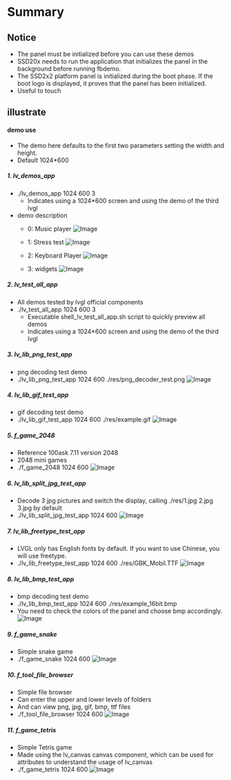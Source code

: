 # Summary

## Notice

- The panel must be initialized before you can use these demos
- SSD20x needs to run the application that initializes the panel in the background before running fbdemo.
- The SSD2x2 platform panel is initialized during the boot phase. If the boot logo is displayed, it proves that the panel has been initialized.
- Useful to touch

## illustrate

#### demo use

- The demo here defaults to the first two parameters setting the width and height.
- Default 1024*600

##### 1. lv_demos_app

- ./lv_demos_app 1024 600 3
   - Indicates using a 1024*600 screen and using the demo of the third lvgl
- demo description
   - 0: Music player
   ![Image](https://gitee.com/mFlying/flying_picgo_img/raw/master/frame-10.png)

   - 1: Stress test
    ![Image](https://gitee.com/mFlying/flying_picgo_img/raw/master/frame-11.png)

   - 2: Keyboard Player
    ![Image](https://gitee.com/mFlying/flying_picgo_img/raw/master/frame-12.png)

   - 3: widgets
    ![Image](https://gitee.com/mFlying/flying_picgo_img/raw/master/frame-13.png)

##### 2. lv_test_all_app

- All demos tested by lvgl official components
- ./lv_test_all_app 1024 600 3
   - Executable shell_lv_test_all_app.sh script to quickly preview all demos
   - Indicates using a 1024*600 screen and using the demo of the third lvgl

##### 3. lv_lib_png_test_app

- png decoding test demo
- ./lv_lib_png_test_app 1024 600 ./res/png_decoder_test.png
![Image](https://gitee.com/mFlying/flying_picgo_img/raw/master/frame-9.png)

##### 4. lv_lib_gif_test_app

- gif decoding test demo
- ./lv_lib_gif_test_app 1024 600 ./res/example.gif
![Image](https://gitee.com/mFlying/flying_picgo_img/raw/master/frame-8.png)

##### 5. f_game_2048

- Reference 100ask 7.11 version 2048
- 2048 mini games
- ./f_game_2048 1024 600
![Image](https://gitee.com/mFlying/flying_picgo_img/raw/master/frame-7.png)

##### 6. lv_lib_split_jpg_test_app

- Decode 3 jpg pictures and switch the display, calling ./res/1.jpg 2.jpg 3.jpg by default
- ./lv_lib_split_jpg_test_app 1024 600
![Image](https://gitee.com/mFlying/flying_picgo_img/raw/master/frame-6.png)

##### 7. lv_lib_freetype_test_app

- LVGL only has English fonts by default. If you want to use Chinese, you will use freetype.
- ./lv_lib_freetype_test_app 1024 600 ./res/GBK_Mobil.TTF
![Image](https://gitee.com/mFlying/flying_picgo_img/raw/master/frame-5.png)

##### 8. lv_lib_bmp_test_app

- bmp decoding test demo
- ./lv_lib_bmp_test_app 1024 600 ./res/example_16bit.bmp
- You need to check the colors of the panel and choose bmp accordingly.
![Image](https://gitee.com/mFlying/flying_picgo_img/raw/master/frame-4.png)

##### 9. f_game_snake

- Simple snake game
- ./f_game_snake 1024 600
![Image](https://gitee.com/mFlying/flying_picgo_img/raw/master/frame-3.png)

##### 10. f_tool_file_browser

- Simple file browser
- Can enter the upper and lower levels of folders
- And can view png, jpg, gif, bmp, ttf files
- ./f_tool_file_browser 1024 600
![Image](https://gitee.com/mFlying/flying_picgo_img/raw/master/frame-2.png)

##### 11. f_game_tetris

- Simple Tetris game
- Made using the lv_canvas canvas component, which can be used for attributes to understand the usage of lv_canvas
- ./f_game_tetris 1024 600
![Image](https://gitee.com/mFlying/flying_picgo_img/raw/master/frame-1.png)